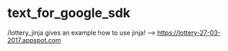 # text_for_google_sdk

/lottery_jinja gives an example how to use jinja!
--> https://lottery-27-03-2017.appspot.com
